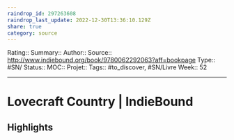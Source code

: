 ```yaml
---
raindrop_id: 297263608
raindrop_last_update: 2022-12-30T13:36:10.129Z
share: true
category: source
---
```


Rating::
Summary:: 
Author::
Source:: http://www.indiebound.org/book/9780062292063?aff=bookpage
Type:: #SN/
Status:: 
MOC::
Projet:: 
Tags:: #to_discover, #SN/Livre
Week:: 52

***
# Lovecraft Country | IndieBound



## Highlights

